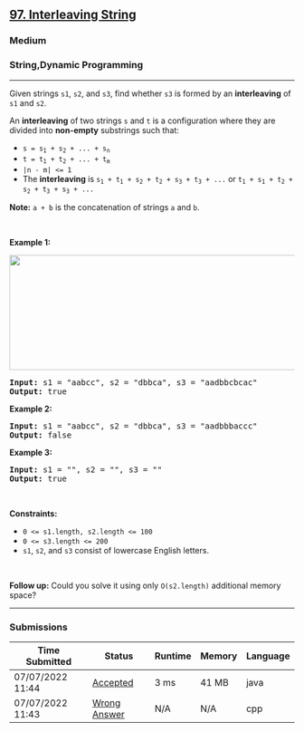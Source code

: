 <h2><a href="https://leetcode.com/problems/interleaving-string/">97. Interleaving String</a></h2><h3>Medium</h3><h3>String,Dynamic Programming</h3><hr><div><p>Given strings <code>s1</code>, <code>s2</code>, and <code>s3</code>, find whether <code>s3</code> is formed by an <strong>interleaving</strong> of <code>s1</code> and <code>s2</code>.</p>

<p>An <strong>interleaving</strong> of two strings <code>s</code> and <code>t</code> is a configuration where they are divided into <strong>non-empty</strong> substrings such that:</p>

<ul>
	<li><code>s = s<sub>1</sub> + s<sub>2</sub> + ... + s<sub>n</sub></code></li>
	<li><code>t = t<sub>1</sub> + t<sub>2</sub> + ... + t<sub>m</sub></code></li>
	<li><code>|n - m| &lt;= 1</code></li>
	<li>The <strong>interleaving</strong> is <code>s<sub>1</sub> + t<sub>1</sub> + s<sub>2</sub> + t<sub>2</sub> + s<sub>3</sub> + t<sub>3</sub> + ...</code> or <code>t<sub>1</sub> + s<sub>1</sub> + t<sub>2</sub> + s<sub>2</sub> + t<sub>3</sub> + s<sub>3</sub> + ...</code></li>
</ul>

<p><strong>Note:</strong> <code>a + b</code> is the concatenation of strings <code>a</code> and <code>b</code>.</p>

<p>&nbsp;</p>
<p><strong>Example 1:</strong></p>
<img alt="" src="https://assets.leetcode.com/uploads/2020/09/02/interleave.jpg" style="width: 561px; height: 203px;">
<pre><strong>Input:</strong> s1 = "aabcc", s2 = "dbbca", s3 = "aadbbcbcac"
<strong>Output:</strong> true
</pre>

<p><strong>Example 2:</strong></p>

<pre><strong>Input:</strong> s1 = "aabcc", s2 = "dbbca", s3 = "aadbbbaccc"
<strong>Output:</strong> false
</pre>

<p><strong>Example 3:</strong></p>

<pre><strong>Input:</strong> s1 = "", s2 = "", s3 = ""
<strong>Output:</strong> true
</pre>

<p>&nbsp;</p>
<p><strong>Constraints:</strong></p>

<ul>
	<li><code>0 &lt;= s1.length, s2.length &lt;= 100</code></li>
	<li><code>0 &lt;= s3.length &lt;= 200</code></li>
	<li><code>s1</code>, <code>s2</code>, and <code>s3</code> consist of lowercase English letters.</li>
</ul>

<p>&nbsp;</p>
<p><strong>Follow up:</strong> Could you solve it using only <code>O(s2.length)</code> additional memory space?</p>
</div><hr><h3>Submissions</h3><table class=""><colgroup><col><col><col><col><col></colgroup><thead class="ant-table-thead"><tr><th class="time-column__1guG"><span class="ant-table-header-column"><div><span class="ant-table-column-title">Time Submitted</span><span class="ant-table-column-sorter"></span></div></span></th><th class="status-column__3SUg"><span class="ant-table-header-column"><div><span class="ant-table-column-title">Status</span><span class="ant-table-column-sorter"></span></div></span></th><th class="runtime-column__1ka_"><span class="ant-table-header-column"><div><span class="ant-table-column-title">Runtime</span><span class="ant-table-column-sorter"></span></div></span></th><th class="memory-column__1dxp"><span class="ant-table-header-column"><div><span class="ant-table-column-title">Memory</span><span class="ant-table-column-sorter"></span></div></span></th><th class="lang-column__tR-8"><span class="ant-table-header-column"><div><span class="ant-table-column-title">Language</span><span class="ant-table-column-sorter"></span></div></span></th></tr></thead><tbody class="ant-table-tbody"><tr class="ant-table-row ant-table-row-level-0" data-row-key="740700627"><td class="time-column__1guG">07/07/2022 11:44</td><td class="status-column__3SUg"><a href="/submissions/detail/740700627/" target="_blank" class="ac__35gz" data-submission-id="740700627">Accepted</a></td><td class="runtime-column__1ka_">3 ms</td><td class="memory-column__1dxp">41 MB</td><td class="lang-column__tR-8">java</td></tr><tr class="ant-table-row ant-table-row-level-0" data-row-key="740699237"><td class="time-column__1guG">07/07/2022 11:43</td><td class="status-column__3SUg"><a href="/submissions/detail/740699237/" target="_blank" class="error__B-Nx" data-submission-id="740699237">Wrong Answer</a></td><td class="runtime-column__1ka_">N/A</td><td class="memory-column__1dxp">N/A</td><td class="lang-column__tR-8">cpp</td></tr></tbody></table>